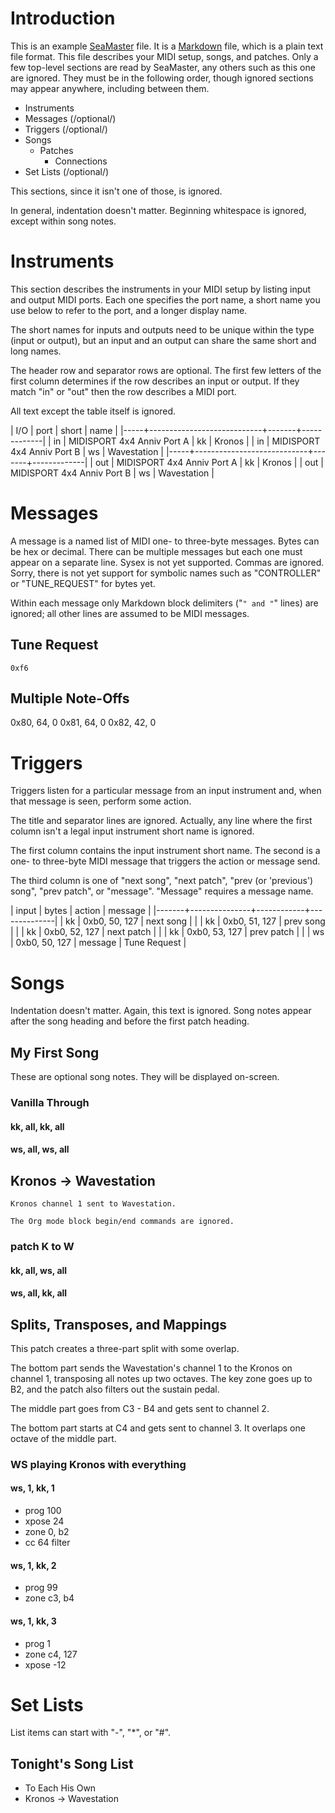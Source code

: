 # Introduction

This is an example [SeaMaster](https://github.com/jimm/seamaster) file. It
is a [Markdown](http://daringfireball.net/projects/markdown/syntax) file,
which is a plain text file format. This file describes your MIDI setup,
songs, and patches. Only a few top-level sections are read by SeaMaster, any
others such as this one are ignored. They must be in the following order,
though ignored sections may appear anywhere, including between them.

- Instruments
- Messages (/optional/)
- Triggers (/optional/)
- Songs
    - Patches
        - Connections
- Set Lists (/optional/)

This sections, since it isn't one of those, is ignored.

In general, indentation doesn't matter. Beginning whitespace is ignored,
except within song notes.

# Instruments

This section describes the instruments in your MIDI setup by listing input
and output MIDI ports. Each one specifies the port name, a short name you
use below to refer to the port, and a longer display name.

The short names for inputs and outputs need to be unique within the type
(input or output), but an input and an output can share the same short and
long names.

The header row and separator rows are optional. The first few letters of the
first column determines if the row describes an input or output. If they
match "in" or "out" then the row describes a MIDI port.

All text except the table itself is ignored.

| I/O | port                       | short | name        |
|-----+----------------------------+-------+-------------|
| in  | MIDISPORT 4x4 Anniv Port A | kk    | Kronos      |
| in  | MIDISPORT 4x4 Anniv Port B | ws    | Wavestation |
|-----+----------------------------+-------+-------------|
| out | MIDISPORT 4x4 Anniv Port A | kk    | Kronos      |
| out | MIDISPORT 4x4 Anniv Port B | ws    | Wavestation |

# Messages

A message is a named list of MIDI one- to three-byte messages. Bytes can be
hex or decimal. There can be multiple messages but each one must appear on a
separate line. Sysex is not yet supported. Commas are ignored. Sorry, there
is not yet support for symbolic names such as "CONTROLLER" or "TUNE_REQUEST"
for bytes yet.

Within each message only Markdown block delimiters ("```" and "```" lines)
are ignored; all other lines are assumed to be MIDI messages.

## Tune Request

```
0xf6
```

## Multiple Note-Offs

0x80, 64, 0
0x81, 64, 0
0x82, 42, 0

# Triggers

Triggers listen for a particular message from an input instrument and, when
that message is seen, perform some action.

The title and separator lines are ignored. Actually, any line where the
first column isn't a legal input instrument short name is ignored.

The first column contains the input instrument short name. The second is a
one- to three-byte MIDI message that triggers the action or message send.

The third column is one of "next song", "next patch", "prev (or 'previous')
song", "prev patch", or "message". "Message" requires a message name.


  | input | bytes         | action     | message      |
  |-------+---------------+------------+--------------|
  | kk    | 0xb0, 50, 127 | next song  |              |
  | kk    | 0xb0, 51, 127 | prev song  |              |
  | kk    | 0xb0, 52, 127 | next patch |              |
  | kk    | 0xb0, 53, 127 | prev patch |              |
  | ws    | 0xb0, 50, 127 | message    | Tune Request |

# Songs

Indentation doesn't matter. Again, this text is ignored. Song notes appear
after the song heading and before the first patch heading.

## My First Song

These are optional song notes.
They will be displayed on-screen.

### Vanilla Through
#### kk, all, kk, all
#### ws, all, ws, all

## Kronos -> Wavestation

```
Kronos channel 1 sent to Wavestation.

The Org mode block begin/end commands are ignored.
```

### patch K to W
#### kk, all, ws, all
#### ws, all, kk, all

## Splits, Transposes, and Mappings

This patch creates a three-part split with some overlap.

The bottom part sends the Wavestation's channel 1 to the Kronos on channel
1, transposing all notes up two octaves. The key zone goes up to B2, and the
patch also filters out the sustain pedal.

The middle part goes from C3 - B4 and gets sent to channel 2.

The bottom part starts at C4 and gets sent to channel 3. It overlaps one
octave of the middle part.

### WS playing Kronos with everything

#### ws, 1, kk, 1
- prog 100
- xpose 24
- zone 0, b2
- cc 64 filter

#### ws, 1, kk, 2
- prog 99
- zone c3, b4

#### ws, 1, kk, 3
- prog 1
- zone c4, 127
- xpose -12

# Set Lists

List items can start with "-", "*", or "#".

## Tonight's Song List

* To Each His Own
* Kronos -> Wavestation
